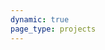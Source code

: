 ```yaml
---
dynamic: true
page_type: projects
---
```


<script setup>
import { useData } from 'vitepress'
const { params: p, frontmatter: f } = useData()

</script>

<SynthPage v-bind="p" >

</SynthPage >

<!-- @content -->
